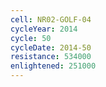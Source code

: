 ```yaml
---
cell: NR02-GOLF-04
cycleYear: 2014
cycle: 50
cycleDate: 2014-50
resistance: 534000
enlightened: 251000 
---
```

      